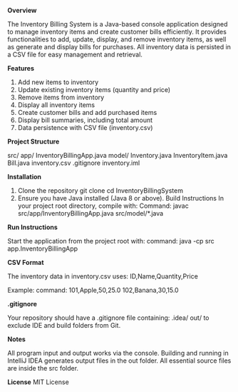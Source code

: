 **Overview**

The Inventory Billing System is a Java-based console application designed to manage inventory items and create customer bills efficiently. It provides functionalities to add, update, display, and remove inventory items, as well as generate and display bills for purchases. All inventory data is persisted in a CSV file for easy management and retrieval.

**Features**
1) Add new items to inventory
2) Update existing inventory items (quantity and price)
3) Remove items from inventory
4) Display all inventory items
5) Create customer bills and add purchased items
6) Display bill summaries, including total amount
7) Data persistence with CSV file (inventory.csv)

**Project Structure**

src/
  app/
    InventoryBillingApp.java
  model/
    Inventory.java
    InventoryItem.java
    Bill.java
inventory.csv
.gitignore
inventory.iml

**Installation**
1. Clone the repository
   git clone <repository-url>
   cd InventoryBillingSystem
2. Ensure you have Java installed (Java 8 or above).
  Build Instructions
  In your project root directory, compile with:
Command:
  javac src/app/InventoryBillingApp.java src/model/*.java

**Run Instructions**

Start the application from the project root with:
command:
  java -cp src app.InventoryBillingApp
  
**CSV Format**

The inventory data in inventory.csv uses:
ID,Name,Quantity,Price

Example:
command:
  101,Apple,50,25.0
  102,Banana,30,15.0

**.gitignore**

Your repository should have a .gitignore file containing:
.idea/
out/
to exclude IDE and build folders from Git.

**Notes**

All program input and output works via the console.
Building and running in IntelliJ IDEA generates output files in the out folder.
All essential source files are inside the src folder.

**License**
MIT License
   


